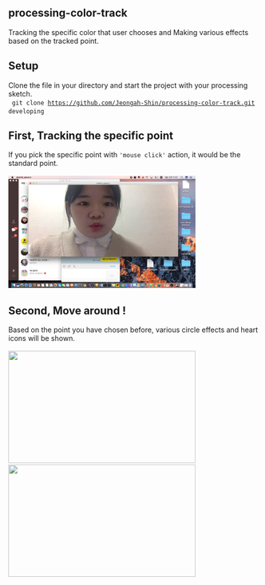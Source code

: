 ## processing-color-track
Tracking the specific color that user chooses and Making various effects based on the tracked point.
<br/>
## Setup
Clone the file in your directory and start the project with your processing sketch.
<br/>
<code> git clone https://github.com/Jeongah-Shin/processing-color-track.git developing </code>
<br/>
## First, Tracking the specific point
If you pick the specific point with <code>'mouse click'</code> action, it would be the standard point.
<br/><br/>
<img src="https://github.com/Jeongah-Shin/processing-color-track/blob/images/1_.png" width=375px height=225px/>
<br/>
## Second, Move around !
Based on the point you have chosen before, various circle effects and heart icons will be shown.
<br/><br/>
<img src="https://github.com/Jeongah-Shin/processing-color-track/blob/images/2_.png" width=375px height=225px/>
<br/>
<img src="https://github.com/Jeongah-Shin/processing-color-track/blob/images/3_.png" width=375px height=225px/>
